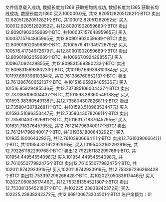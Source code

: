 文件信息载入成功, 数据长度为1369
获取短均线成功, 数据长度为1365
获取长均线成功, 数据长度为1360
买入100000.0元, 共12.820512820512821个BTC!
卖出12.820512820512821个BTC, 共100012.82051282052元!
买入100012.82051282052元, 共12.80901902059689个BTC!
卖出12.80901902059689个BTC, 共100037.15764895965元!
买入100037.15764895965元, 共12.80901902059689个BTC!
卖出12.80901902059689个BTC, 共100576.41734972679元!
买入100576.41734972679元, 共12.80901902059689个BTC!
卖出12.80901902059689个BTC, 共100967.092429855元!
买入100967.092429855元, 共12.809831569380233个BTC!
卖出12.809831569380233个BTC, 共101197.66939810384元!
买入101197.66939810384元, 共12.761386760652137个BTC!
卖出12.761386760652137个BTC, 共101516.95929485536元!
买入101516.95929485536元, 共12.737385106004437个BTC!
卖出12.737385106004437个BTC, 共101593.38360549138元!
买入101593.38360549138元, 共12.735804307826811个BTC!
卖出12.735804307826811个BTC, 共101593.51096353447元!
买入101593.51096353447元, 共12.735804307826811个BTC!
卖出12.735804307826811个BTC, 共101631.71837645795元!
买入101631.71837645795元, 共12.761214796940017个BTC!
卖出12.761214796940017个BTC, 共101935.1800643292元!
买入101935.1800643292元, 共12.76103906664111个BTC!
卖出12.76103906664111个BTC, 共101954.32162292916元!
买入101954.32162292916元, 共12.792261182299768个BTC!
卖出12.792261182299768个BTC, 共101954.44954554098元!
买入101954.44954554098元, 共12.761055077982475个BTC!
卖出12.761055077982475个BTC, 共102011.8742933919元!
买入102011.8742933919元, 共12.753397296268428个BTC!
卖出12.753397296268428个BTC, 共102027.05083617446元!
买入102027.05083617446元, 共12.753381354521807个BTC!
卖出12.753381354521807个BTC, 共102225.23838242372元!
买入102225.23838242372元, 共12.668100673204501个BTC!
账户余额为：0!
